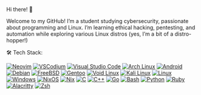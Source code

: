 Hi there! 👋

Welcome to my GitHub! I’m a student studying cybersecurity, passionate about programming and Linux. I’m learning ethical hacking, pentesting, and automation while exploring various Linux distros (yes, I’m a bit of a distro-hopper!)

🛠️ Tech Stack:

[![Neovim](https://img.shields.io/badge/Neovim-57A143?logo=neovim&logoColor=fff)](#)
[![VSCodium](https://img.shields.io/badge/VSCodium-2F80ED?logo=vscodium&logoColor=fff)](#)
[![Visual Studio Code](https://custom-icon-badges.demolab.com/badge/Visual%20Studio%20Code-0078d7.svg?logo=vsc&logoColor=white)](#)
[![Arch Linux](https://img.shields.io/badge/Arch%20Linux-1793D1?logo=arch-linux&logoColor=fff)](#)
[![Android](https://img.shields.io/badge/Android-3DDC84?logo=android&logoColor=white)](#)
[![Debian](https://img.shields.io/badge/Debian-A81D33?logo=debian&logoColor=fff)](#)
[![FreeBSD](https://img.shields.io/badge/FreeBSD-AB2B28?logo=freebsd&logoColor=fff)](#)
[![Gentoo](https://img.shields.io/badge/Gentoo-54487A?logo=gentoo&logoColor=fff)](#)
[![Void Linux](https://img.shields.io/badge/Void%20Linux-478061?logo=voidlinux&logoColor=fff)](#)
[![Kali Linux](https://img.shields.io/badge/Kali%20Linux-557C94?logo=kalilinux&logoColor=fff)](#)
[![Linux](https://img.shields.io/badge/Linux-FCC624?logo=linux&logoColor=black)](#)
[![Windows](https://custom-icon-badges.demolab.com/badge/Windows-0078D6?logo=windows11&logoColor=white)](#)
[![NixOS](https://img.shields.io/badge/NixOS-5277C3?logo=nixos&logoColor=fff)](#)
[![Nix](https://img.shields.io/badge/Nix-5277C3?logo=nixos&logoColor=fff)](#)
[![C](https://img.shields.io/badge/C-00599C?logo=c&logoColor=white)](#)
[![C++](https://img.shields.io/badge/C++-%2300599C.svg?logo=c%2B%2B&logoColor=white)](#)
[![Go](https://img.shields.io/badge/Go-%2300ADD8.svg?&logo=go&logoColor=white)](#)
[![Bash](https://img.shields.io/badge/Bash-4EAA25?logo=gnubash&logoColor=fff)](#)
[![Python](https://img.shields.io/badge/Python-3776AB?logo=python&logoColor=fff)](#)
[![Ruby](https://img.shields.io/badge/Ruby-%23CC342D.svg?&logo=ruby&logoColor=white)](#)
[![Alacritty](https://img.shields.io/badge/Alacritty-F46D01?logo=alacritty&logoColor=fff)](#) 
[![Zsh](https://img.shields.io/badge/Zsh-F15A24?logo=zsh&logoColor=fff)](#)

